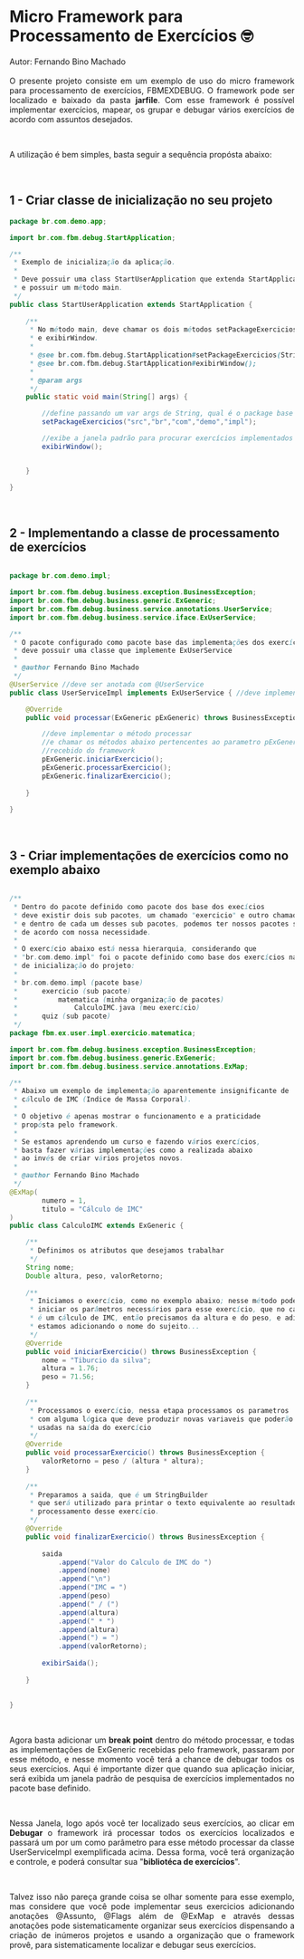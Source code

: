 # Micro Framework para Processamento de Exercícios &#129299;<br>

<p align="justify">Autor: Fernando Bino Machado <br><br>O presente projeto consiste em um exemplo de uso do micro framework para processamento de exercícios, FBMEXDEBUG. O framework pode ser localizado e baixado da pasta <b>jarfile</b>. Com esse framework é possível implementar exercícios, mapear, os grupar e debugar vários exercícios de acordo com assuntos desejados.</p>
<br>
<p align="justify">A utilização é bem simples, basta seguir a sequência propósta abaixo:</p>
<br>
<h2>1 - Criar classe de inicialização no seu projeto</h2>

```java
package br.com.demo.app;

import br.com.fbm.debug.StartApplication;

/**
 * Exemplo de inicialização da aplicação.
 * 
 * Deve possuir uma class StartUserApplication que extenda StartApplication
 * e possuir um método main. 
 */
public class StartUserApplication extends StartApplication {
	
	/**
	 * No método main, deve chamar os dois métodos setPackageExercicios 
	 * e exibirWindow.
	 * 
	 * @see br.com.fbm.debug.StartApplication#setPackageExercicios(String...);
	 * @see br.com.fbm.debug.StartApplication#exibirWindow();
	 * 
	 * @param args
	 */
	public static void main(String[] args) {

		//define passando um var args de String, qual é o package base para agrupar os exercícios
		setPackageExercicios("src","br","com","demo","impl");

		//exibe a janela padrão para procurar exercícios implementados no package definido acima    
		exibirWindow();


	}

}
```
<br>
<h2>2 - Implementando a classe de processamento de exercícios</h2>

```java

package br.com.demo.impl;

import br.com.fbm.debug.business.exception.BusinessException;
import br.com.fbm.debug.business.generic.ExGeneric;
import br.com.fbm.debug.business.service.annotations.UserService;
import br.com.fbm.debug.business.service.iface.ExUserService;

/**
 * O pacote configurado como pacote base das implementações dos exercícios,
 * deve possuir uma classe que implemente ExUserService
 * 
 * @author Fernando Bino Machado
 */
@UserService //deve ser anotada com @UserService
public class UserServiceImpl implements ExUserService { //deve implementar ExUserService

	@Override
	public void processar(ExGeneric pExGeneric) throws BusinessException {

		//deve implementar o método processar
		//e chamar os métodos abaixo pertencentes ao parametro pExGeneric
		//recebido do framework
		pExGeneric.iniciarExercicio();
		pExGeneric.processarExercicio();
		pExGeneric.finalizarExercicio();
		
	}
	
}

```

<br>
<h2>3 - Criar implementações de exercícios como no exemplo abaixo</h2>

```java

/**
 * Dentro do pacote definido como pacote dos base dos execícios
 * deve existir dois sub pacotes, um chamado "exercicio" e outro chamado "quiz"
 * e dentro de cada um desses sub pacotes, podemos ter nossos pacotes separando os exercícios
 * de acordo com nossa necessidade.
 *
 * O exercício abaixo está nessa hierarquia, considerando que
 * "br.com.demo.impl" foi o pacote definido como base dos exercícios na classe
 * de inicialização do projeto:
 * 
 * br.com.demo.impl (pacote base)
 * 		exercicio (sub pacote)
 * 			matematica (minha organização de pacotes)
 *				CalculoIMC.java (meu exercício)
 * 		quiz (sub pacote)
 */ 
package fbm.ex.user.impl.exercicio.matematica;

import br.com.fbm.debug.business.exception.BusinessException;
import br.com.fbm.debug.business.generic.ExGeneric;
import br.com.fbm.debug.business.service.annotations.ExMap;

/**
 * Abaixo um exemplo de implementação aparentemente insignificante de 
 * cálculo de IMC (Indice de Massa Corporal).
 * 
 * O objetivo é apenas mostrar o funcionamento e a praticidade
 * propósta pelo framework.
 * 
 * Se estamos aprendendo um curso e fazendo vários exercícios,
 * basta fazer várias implementações como a realizada abaixo
 * ao invés de criar vários projetos novos.
 * 
 * @author Fernando Bino Machado
 */
@ExMap(
		numero = 1,
		titulo = "Cálculo de IMC"
)
public class CalculoIMC extends ExGeneric {

	/**
	 * Definimos os atributos que desejamos trabalhar
	 */
	String nome;
	Double altura, peso, valorRetorno;
	
	/**
	 * Iniciamos o exercício, como no exemplo abaixo; nesse método podemos
	 * iniciar os parâmetros necessários para esse exercício, que no caso
	 * é um cálculo de IMC, então precisamos da altura e do peso, e adicionalmente
	 * estamos adicionando o nome do sujeito...
	 */
	@Override
	public void iniciarExercicio() throws BusinessException {
		nome = "Tiburcio da silva";
		altura = 1.76;
		peso = 71.56;
	}
	
	/**
	 * Processamos o exercício, nessa etapa processamos os parametros 
	 * com alguma lógica que deve produzir novas variaveis que poderão ser 
	 * usadas na saída do exercício
	 */
	@Override
	public void processarExercicio() throws BusinessException {
		valorRetorno = peso / (altura * altura);
	}
	
	/**
	 * Preparamos a saida, que é um StringBuilder 
	 * que será utilizado para printar o texto equivalente ao resultado do 
	 * processamento desse exercício.
	 */
	@Override
	public void finalizarExercicio() throws BusinessException {
	
		saida
			.append("Valor do Calculo de IMC do ")
			.append(nome)
			.append("\n")
			.append("IMC = ")
			.append(peso)
			.append(" / (")
			.append(altura)
			.append(" * ")
			.append(altura)
			.append(") = ")
			.append(valorRetorno);
		
		exibirSaida();
			
	}
	
	
}

```
<br>

<p align="justify">Agora basta adicionar um <b>break point</b> dentro do método processar, e todas as implementações de ExGeneric recebidas pelo framework, passaram por esse método, e nesse momento você terá a chance de debugar todos os seus exercícios. Aqui é importante dizer que quando sua aplicação iniciar, será exibida um janela padrão de pesquisa de exercícios implementados no pacote base definido. </p>
<br>
<p align="justify">Nessa Janela, logo após você ter localizado seus exercícios, ao clicar em <b>Debugar</b> o framework irá processar todos os exercícios localizados e passará um por um como parâmetro para esse método processar da classe UserServiceImpl exemplificada acima. Dessa forma, você terá organização e controle, e poderá consultar sua "<b>bibliotéca de exercícios</b>".</p>

<br>
<p align="justify">Talvez isso não pareça grande coisa se olhar somente para esse exemplo, mas considere que você pode implementar seus exercicios adicionando anotações @Assunto, @Flags além de @ExMap e através dessas anotações pode sistematicamente organizar seus exercícios dispensando a criação de inúmeros projetos e usando a organização que o framework provê, para sistematicamente localizar e debugar seus exercícios.</p>
